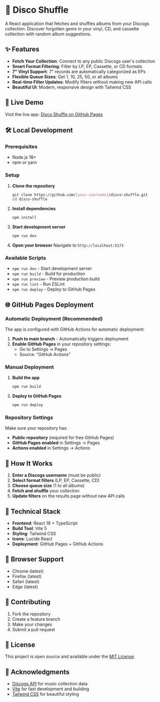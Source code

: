 # 🎵 Disco Shuffle

A React application that fetches and shuffles albums from your Discogs collection. Discover forgotten gems in your vinyl, CD, and cassette collection with random album suggestions.

## ✨ Features

- **Fetch Your Collection**: Connect to any public Discogs user's collection
- **Smart Format Filtering**: Filter by LP, EP, Cassette, or CD formats
- **7" Vinyl Support**: 7" records are automatically categorized as EPs
- **Flexible Queue Sizes**: Get 1, 10, 25, 50, or all albums
- **Real-time Filter Updates**: Modify filters without making new API calls
- **Beautiful UI**: Modern, responsive design with Tailwind CSS

## 🚀 Live Demo

Visit the live app: [Disco Shuffle on GitHub Pages](https://[your-username].github.io/disco-shuffle/)

## 🛠️ Local Development

### Prerequisites

- Node.js 18+ 
- npm or yarn

### Setup

1. **Clone the repository**
   ```bash
   git clone https://github.com/[your-username]/disco-shuffle.git
   cd disco-shuffle
   ```

2. **Install dependencies**
   ```bash
   npm install
   ```

3. **Start development server**
   ```bash
   npm run dev
   ```

4. **Open your browser**
   Navigate to `http://localhost:5173`

### Available Scripts

- `npm run dev` - Start development server
- `npm run build` - Build for production
- `npm run preview` - Preview production build
- `npm run lint` - Run ESLint
- `npm run deploy` - Deploy to GitHub Pages

## 🌐 GitHub Pages Deployment

### Automatic Deployment (Recommended)

The app is configured with GitHub Actions for automatic deployment:

1. **Push to main branch** - Automatically triggers deployment
2. **Enable GitHub Pages** in your repository settings:
   - Go to Settings → Pages
   - Source: "GitHub Actions"

### Manual Deployment

1. **Build the app**
   ```bash
   npm run build
   ```

2. **Deploy to GitHub Pages**
   ```bash
   npm run deploy
   ```

### Repository Settings

Make sure your repository has:
- **Public repository** (required for free GitHub Pages)
- **GitHub Pages enabled** in Settings → Pages
- **Actions enabled** in Settings → Actions

## 🎯 How It Works

1. **Enter a Discogs username** (must be public)
2. **Select format filters** (LP, EP, Cassette, CD)
3. **Choose queue size** (1 to all albums)
4. **Fetch and shuffle** your collection
5. **Update filters** on the results page without new API calls

## 🔧 Technical Stack

- **Frontend**: React 18 + TypeScript
- **Build Tool**: Vite 5
- **Styling**: Tailwind CSS
- **Icons**: Lucide React
- **Deployment**: GitHub Pages + GitHub Actions

## 📱 Browser Support

- Chrome (latest)
- Firefox (latest)
- Safari (latest)
- Edge (latest)

## 🤝 Contributing

1. Fork the repository
2. Create a feature branch
3. Make your changes
4. Submit a pull request

## 📄 License

This project is open source and available under the [MIT License](LICENSE).

## 🙏 Acknowledgments

- [Discogs API](https://www.discogs.com/developers/) for music collection data
- [Vite](https://vitejs.dev/) for fast development and building
- [Tailwind CSS](https://tailwindcss.com/) for beautiful styling
